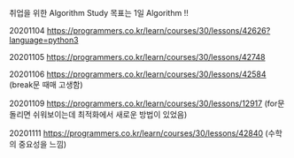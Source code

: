 취업을 위한 Algorithm Study
목표는 1일 Algorithm !!

20201104
https://programmers.co.kr/learn/courses/30/lessons/42626?language=python3

20201105
https://programmers.co.kr/learn/courses/30/lessons/42748

20201106
https://programmers.co.kr/learn/courses/30/lessons/42584
(break문 때매 고생함)

20201109
https://programmers.co.kr/learn/courses/30/lessons/12917
(for문 돌리면 쉬워보이는데 최적화에서 새로운 방법이 있었음)

20201111
https://programmers.co.kr/learn/courses/30/lessons/42840
(수학의 중요성을 느낌)


